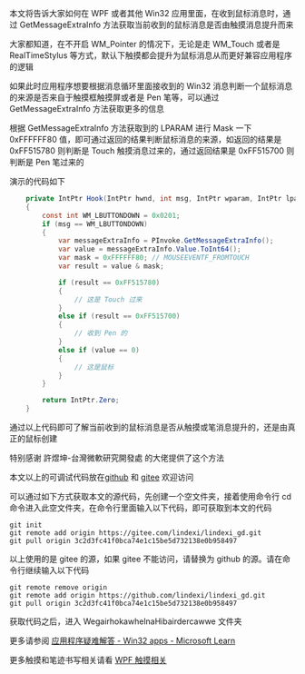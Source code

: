 本文将告诉大家如何在 WPF 或者其他 Win32 应用里面，在收到鼠标消息时，通过 GetMessageExtraInfo 方法获取当前收到的鼠标消息是否由触摸消息提升而来

<!--more-->


<!-- 发布 -->
<!-- 博客 -->

大家都知道，在不开启 WM_Pointer 的情况下，无论是走 WM_Touch 或者是 RealTimeStylus 等方式，默认下触摸都会提升为鼠标消息从而更好兼容应用程序的逻辑

如果此时应用程序想要根据消息循环里面接收到的 Win32 消息判断一个鼠标消息的来源是否来自于触摸框触摸屏或者是 Pen 笔等，可以通过 GetMessageExtraInfo 方法获取更多的信息

根据 GetMessageExtraInfo 方法获取到的 LPARAM 进行 Mask 一下 0xFFFFFF80 值，即可通过返回的结果判断鼠标消息的来源，如返回的结果是 0xFF515780 则判断是 Touch 触摸消息过来的，通过返回结果是 0xFF515700 则判断是 Pen 笔过来的

演示的代码如下

```csharp
    private IntPtr Hook(IntPtr hwnd, int msg, IntPtr wparam, IntPtr lparam, ref bool handled)
    {
        const int WM_LBUTTONDOWN = 0x0201;
        if (msg == WM_LBUTTONDOWN)
        {
            var messageExtraInfo = PInvoke.GetMessageExtraInfo();
            var value = messageExtraInfo.Value.ToInt64();
            var mask = 0xFFFFFF80; // MOUSEEVENTF_FROMTOUCH
            var result = value & mask;

            if (result == 0xFF515780)
            {
                // 这是 Touch 过来
            }
            else if (result == 0xFF515700)
            {
                // 收到 Pen 的
            }
            else if (value == 0)
            {
                // 这是鼠标
            }
        }

        return IntPtr.Zero;
    }
```

通过以上代码即可了解当前收到的鼠标消息是否从触摸或笔消息提升的，还是由真正的鼠标创建

特别感谢 許煜坤-台灣微軟研究開發處 的大佬提供了这个方法

本文以上的可调试代码放在[github](https://github.com/lindexi/lindexi_gd/tree/3c2d3fc41f0bca74e1c15be5d732138e0b958497/WegairhokawhelnaHibairdercawwe) 和 [gitee](https://gitee.com/lindexi/lindexi_gd/tree/3c2d3fc41f0bca74e1c15be5d732138e0b958497/WegairhokawhelnaHibairdercawwe) 欢迎访问

可以通过如下方式获取本文的源代码，先创建一个空文件夹，接着使用命令行 cd 命令进入此空文件夹，在命令行里面输入以下代码，即可获取到本文的代码

```
git init
git remote add origin https://gitee.com/lindexi/lindexi_gd.git
git pull origin 3c2d3fc41f0bca74e1c15be5d732138e0b958497
```

以上使用的是 gitee 的源，如果 gitee 不能访问，请替换为 github 的源。请在命令行继续输入以下代码

```
git remote remove origin
git remote add origin https://github.com/lindexi/lindexi_gd.git
git pull origin 3c2d3fc41f0bca74e1c15be5d732138e0b958497
```

获取代码之后，进入 WegairhokawhelnaHibairdercawwe 文件夹

更多请参阅 [应用程序疑难解答 - Win32 apps - Microsoft Learn](https://learn.microsoft.com/zh-cn/windows/win32/wintouch/troubleshooting-applications )

更多触摸和笔迹书写相关请看 [WPF 触摸相关](https://blog.lindexi.com/post/WPF-%E8%A7%A6%E6%91%B8%E7%9B%B8%E5%85%B3.html)
